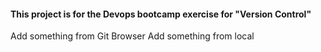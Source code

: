 #### This project is for the Devops bootcamp exercise for "Version Control" 
Add something from Git Browser
Add something from local 
